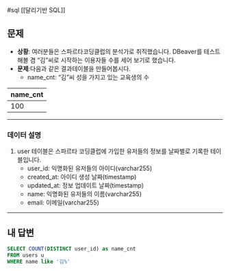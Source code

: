 #sql [[달리기반 SQL]] 
## 문제

- **상황**: 여러분들은 스파르타코딩클럽의 분석가로 취직했습니다. DBeaver를 테스트 해볼 겸 “김”씨로 시작하는 이용자들 수를 세어 보기로 했습니다.
- **문제**:다음과 같은 결과테이블을 만들어봅시다.
	- name_cnt: “김”씨 성을 가지고 있는 교육생의 수

| name_cnt |
| -------- |
| 100      |

---
### 데이터 설명

1. user 테이블은 스파르타 코딩클럽에 가입한 유저들의 정보를 날짜별로 기록한 테이블입니다.
	- user_id: 익명화된 유저들의 아이디(varchar255)
	- created_at: 아이디 생성 날짜(timestamp)
	- updated_at: 정보 업데이트 날짜(timestamp)
	- name: 익명화된 유저들의 이름(varchar255)
	- email: 이메일(varchar255)

---

## 내 답변

```sql
SELECT COUNT(DISTINCT user_id) as name_cnt
FROM users u
WHERE name like '김%'
```
